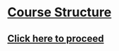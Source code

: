 

# [Course Structure](http://git.finoit.com/Android/Android-Training/wikis/home)


## [Click here to proceed](http://git.finoit.com/Android/Android-Training/wikis/home)
